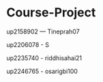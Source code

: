 # Course-Project
up2158902 — Tineprah07

up2206078 - S

up2235740 - riddhisahai21

up2246765 - osarigbi100
